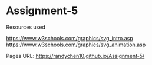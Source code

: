 # Assignment-5
Resources used

https://www.w3schools.com/graphics/svg_intro.asp
https://www.w3schools.com/graphics/svg_animation.asp

Pages URL: https://randychen10.github.io/Assignment-5/
